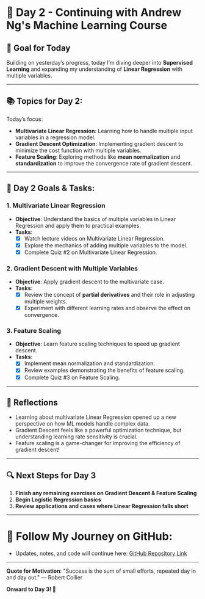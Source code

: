 # 🚀 Day 2 - Continuing with Andrew Ng's Machine Learning Course

## 🎯 **Goal for Today**
Building on yesterday’s progress, today I’m diving deeper into **Supervised Learning** and expanding my understanding of **Linear Regression** with multiple variables.

---

## 📚 **Topics for Day 2:**
Today’s focus:
- **Multivariate Linear Regression**: Learning how to handle multiple input variables in a regression model.
- **Gradient Descent Optimization**: Implementing gradient descent to minimize the cost function with multiple variables.
- **Feature Scaling**: Exploring methods like **mean normalization** and **standardization** to improve the convergence rate of gradient descent.

---

## 📝 **Day 2 Goals & Tasks:**

### 1. **Multivariate Linear Regression**
   - **Objective**: Understand the basics of multiple variables in Linear Regression and apply them to practical examples.
   - **Tasks**:
     - [x] Watch lecture videos on Multivariate Linear Regression.
     - [x] Explore the mechanics of adding multiple variables to the model.
     - [x] Complete Quiz #2 on Multivariate Linear Regression.

### 2. **Gradient Descent with Multiple Variables**
   - **Objective**: Apply gradient descent to the multivariate case.
   - **Tasks**:
     - [x] Review the concept of **partial derivatives** and their role in adjusting multiple weights.
     - [x] Experiment with different learning rates and observe the effect on convergence.

### 3. **Feature Scaling**
   - **Objective**: Learn feature scaling techniques to speed up gradient descent.
   - **Tasks**:
     - [x] Implement mean normalization and standardization.
     - [x] Review examples demonstrating the benefits of feature scaling.
     - [x] Complete Quiz #3 on Feature Scaling.

---

## 📌 **Reflections**
- Learning about multivariate Linear Regression opened up a new perspective on how ML models handle complex data.
- Gradient Descent feels like a powerful optimization technique, but understanding learning rate sensitivity is crucial.
- Feature scaling is a game-changer for improving the efficiency of gradient descent!

---

## 🔍 **Next Steps for Day 3**
1. **Finish any remaining exercises on Gradient Descent & Feature Scaling**
2. **Begin Logistic Regression basics**
3. **Review applications and cases where Linear Regression falls short**

---

# 🔗 **Follow My Journey on GitHub**:
   - Updates, notes, and code will continue here: [GitHub Repository Link](https://github.com/ajaykr2712/Daily-ML-DS-Discipline)

---

**Quote for Motivation**: "Success is the sum of small efforts, repeated day in and day out." — Robert Collier

**Onward to Day 3! 🌟**
